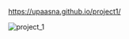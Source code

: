 https://upaasna.github.io/project1/

![project_1](https://github.com/user-attachments/assets/a28903d9-9b96-4b9d-bfa9-66fabe218113)
